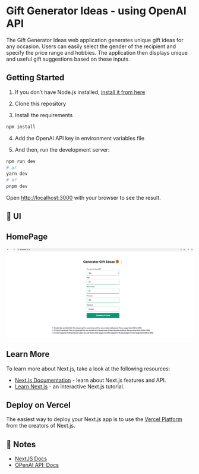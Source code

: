 # Gift Generator Ideas - using OpenAI API

The Gift Generator Ideas web application generates unique gift ideas for any occasion. Users can easily select the gender of the recipient and specify the price range and hobbies. The application then displays unique and useful gift suggestions based on these inputs.

## Getting Started

1. If you don’t have Node.js installed, [install it from here](https://nodejs.org/en)

2. Clone this repository

3. Install the requirements

```sh
npm install
```

4. Add the OpenAI API key in environment variables file

5. And then, run the development server:

```bash
npm run dev
# or
yarn dev
# or
pnpm dev
```

Open [http://localhost:3000](http://localhost:3000) with your browser to see the result.

## 🚀 UI
HomePage
-------------------------
![alt text](https://github.com/nikul6/generategiftideas/blob/main/pages/AppImages/HomePage.png)

## Learn More

To learn more about Next.js, take a look at the following resources:

- [Next.js Documentation](https://nextjs.org/docs) - learn about Next.js features and API.
- [Learn Next.js](https://nextjs.org/learn) - an interactive Next.js tutorial.

## Deploy on Vercel

The easiest way to deploy your Next.js app is to use the [Vercel Platform](https://vercel.com/new?utm_medium=default-template&filter=next.js&utm_source=create-next-app&utm_campaign=create-next-app-readme) from the creators of Next.js.

## 📝 Notes

- [NextJS Docs](https://nextjs.org/docs)
- [OPenAI API: Docs](https://platform.openai.com/docs/api-reference)
